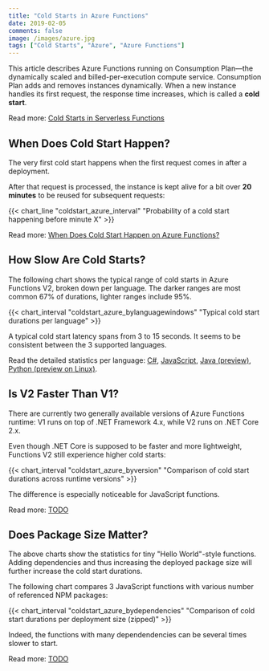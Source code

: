 ```yaml
---
title: "Cold Starts in Azure Functions"
date: 2019-02-05
comments: false
image: /images/azure.jpg
tags: ["Cold Starts", "Azure", "Azure Functions"]
---
```


This article describes Azure Functions running on Consumption Plan&mdash;the dynamically scaled and billed-per-execution compute service. Consumption Plan adds and removes instances dynamically. When a new instance handles its first request, the response time increases, which is called a **cold start**. 

Read more: [Cold Starts in Serverless Functions](/coldstarts/define)

When Does Cold Start Happen?
----------------------------

The very first cold start happens when the first request comes in after a deployment. 

After that request is processed, the instance is kept alive for a bit over **20 minutes** to be reused for subsequent requests:

{{< chart_line 
    "coldstart_azure_interval" 
    "Probability of a cold start happening before minute X" >}}

Read more: [When Does Cold Start Happen on Azure Functions?](/coldstarts/azure/intervals)

How Slow Are Cold Starts?
-------------------------

The following chart shows the typical range of cold starts in Azure Functions V2, broken down per language. The darker ranges are most common 67% of durations, lighter ranges include 95%.

{{< chart_interval 
    "coldstart_azure_bylanguagewindows"
    "Typical cold start durations per language" >}}

A typical cold start latency spans from 3 to 15 seconds. It seems to be consistent between the 3 supported languages.

Read the detailed statistics per language: [C#](/coldstarts/azure/csharp), [JavaScript](/coldstarts/azure/csharp), [Java (preview)](/coldstarts/azure/csharp), [Python (preview on Linux)](/coldstarts/azure/csharp).

Is V2 Faster Than V1?
---------------------

There are currently two generally available versions of Azure Functions runtime: V1 runs on top of .NET Framework 4.x, while V2 runs on .NET Core 2.x.

Even though .NET Core is supposed to be faster and more lightweight, Functions V2 still experience higher cold starts:

{{< chart_interval 
    "coldstart_azure_byversion"
    "Comparison of cold start durations across runtime versions" >}}

The difference is especially noticeable for JavaScript functions.

Read more: [TODO](/coldstarts/azure/todo)

Does Package Size Matter?
-------------------------

The above charts show the statistics for tiny "Hello World"-style functions. Adding dependencies and thus increasing the deployed package size will further increase the cold start durations.

The following chart compares 3 JavaScript functions with various number of referenced NPM packages:

{{< chart_interval 
    "coldstart_azure_bydependencies"
    "Comparison of cold start durations per deployment size (zipped)" >}}

Indeed, the functions with many dependendencies can be several times slower to start.

Read more: [TODO](/coldstarts/azure/todo)